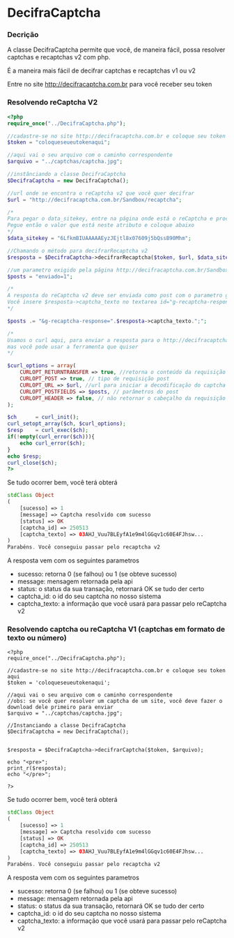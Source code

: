 # DecifraCaptcha

### Decrição
A classe DecifraCaptcha permite que você, de maneira fácil, possa resolver captchas e recaptchas v2 com php.

É a maneira mais fácil de decifrar captchas e recaptchas v1 ou v2

Entre no site http://decifracaptcha.com.br para você receber seu token

### Resolvendo reCaptcha V2
```php
<?php 
require_once("../DecifraCaptcha.php");

//cadastre-se no site http://decifracaptcha.com.br e coloque seu token aqui
$token = "coloqueseueutokenaqui"; 

//aqui vai o seu arquivo com o caminho correspondente
$arquivo = "../captchas/captcha.jpg"; 

//instânciando a classe DecifraCaptcha
$DecifraCaptcha = new DecifraCaptcha();  

//url onde se encontra o reCaptcha v2 que você quer decifrar
$url = "http://decifracaptcha.com.br/Sandbox/recaptcha"; 

/* 
Para pegar o data_sitekey, entre na página onde está o reCaptcha e procure por "data_sitekey". 
Pegue então o valor que está neste atributo e coloque abaixo
*/
$data_sitekey = "6LfkmBIUAAAAAEyzJEjtl8x07609j5bQssB90Mhm"; 

//Chamando o método para decifrarRecaptcha v2
$resposta = $DecifraCaptcha->decifrarRecaptcha($token, $url, $data_sitekey);

//um parametro exigido pela página http://decifracaptcha.com.br/Sandbox/recaptcha para validar o captcha
$posts = "enviado=1"; 

/*	
A resposta do reCaptcha v2 deve ser enviada como post com o parametro g-recaptcha-response
Você insere $resposta->captcha_texto no textarea id="g-recaptcha-response" ou envia este parametro como post
*/

$posts .= "&g-recaptcha-response=".$resposta->captcha_texto.";"; 

/*	
Usamos o curl aqui, para enviar a resposta para o http://decifracaptcha.com.br/Sandbox/recaptcha
mas você pode usar a ferramenta que quiser
*/

$curl_options = array(
    CURLOPT_RETURNTRANSFER => true, //retorna o conteúdo da requisição via curl
    CURLOPT_POST => true, // tipo de requisição post
    CURLOPT_URL => $url, //url para iniciar a decodificação do captcha
    CURLOPT_POSTFIELDS => $posts, // parâmetros do post
    CURLOPT_HEADER => false, // não retornar o cabeçalho da requisição
);

$ch      = curl_init();
curl_setopt_array($ch, $curl_options);
$resp    = curl_exec($ch);
if(!empty(curl_error($ch))){
	echo curl_error($ch);
}
echo $resp;
curl_close($ch);
?>
```

Se tudo ocorrer bem, você terá obterá

```php
stdClass Object
(
    [sucesso] => 1
    [message] => Captcha resolvido com sucesso
    [status] => OK
    [captcha_id] => 250513
    [captcha_texto] => 03AHJ_Vuu7BLEyfA1e9m4lGGqv1c60E4FJhsw...
)
Parabéns. Você conseguiu passar pelo recaptcha v2
```
A resposta vem com os seguintes parametros
* sucesso: retorna 0 (se falhou) ou 1 (se obteve sucesso)
* message: mensagem retornada pela api
* status: o status da sua transação, retornará OK se tudo der certo
* captcha_id: o id do seu captcha no nosso sistema
* captcha_texto: a informação que você usará para passar pelo reCaptcha v2

### Resolvendo captcha ou reCaptcha V1 (captchas em formato de texto ou número)
```
<?php 
require_once("../DecifraCaptcha.php");

//cadastre-se no site http://decifracaptcha.com.br e coloque seu token aqui
$token = 'coloqueseueutokenaqui'; 

//aqui vai o seu arquivo com o caminho correspondente
//obs: se você quer resolver um captcha de um site, você deve fazer o download dele primeiro para enviar
$arquivo = "../captchas/captcha.jpg"; 

//Instanciando a classe DecifraCaptcha
$DecifraCaptcha = new DecifraCaptcha();


$resposta = $DecifraCaptcha->decifrarCaptcha($token, $arquivo);

echo "<pre>";
print_r($resposta);
echo "</pre>";

?>
```
Se tudo ocorrer bem, você terá obterá

```php
stdClass Object
(
    [sucesso] => 1
    [message] => Captcha resolvido com sucesso
    [status] => OK
    [captcha_id] => 250513
    [captcha_texto] => 03AHJ_Vuu7BLEyfA1e9m4lGGqv1c60E4FJhsw...
)
Parabéns. Você conseguiu passar pelo recaptcha v2
```
A resposta vem com os seguintes parametros
* sucesso: retorna 0 (se falhou) ou 1 (se obteve sucesso)
* message: mensagem retornada pela api
* status: o status da sua transação, retornará OK se tudo der certo
* captcha_id: o id do seu captcha no nosso sistema
* captcha_texto: a informação que você usará para passar pelo reCaptcha v2
